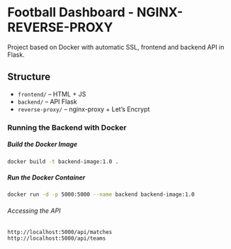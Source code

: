 # Football Dashboard - NGINX-REVERSE-PROXY

Project based on Docker with automatic SSL, frontend and backend API in Flask.

## Structure

- `frontend/` – HTML + JS
- `backend/` – API Flask
- `reverse-proxy/` – nginx-proxy + Let’s Encrypt

### Running the Backend with Docker

##### Build the Docker Image
```bash
docker build -t backend-image:1.0 .
```
##### Run the Docker Container
```bash
docker run -d -p 5000:5000 --name backend backend-image:1.0
```
###### Accessing the API
```
http://localhost:5000/api/matches
http://localhost:5000/api/teams
```